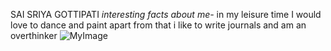 SAI SRIYA GOTTIPATI
*interesting facts about me-* in my leisure time  I would love to dance and paint  apart from that i like to write journals and am an overthinker 
![MyImage](C:\Users\S546910\Desktop\webapps-repos)

